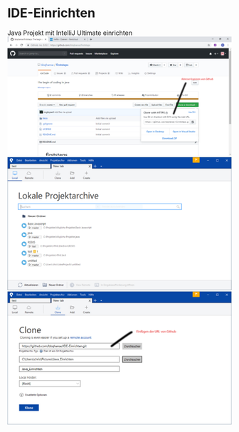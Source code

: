 # IDE-Einrichten
Java Projekt mit IntelliJ Ultimate einrichten
<img src="/Bilder/GitHub URL.jpg">
<br />
<img src="./Bilder/Clone_Projekt.jpg">
<br />
<img src="./Bilder/Clone Projekt_1.jpg">

